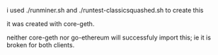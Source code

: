 i used ./runminer.sh and ./runtest-classicsquashed.sh to create this


it was created with core-geth.

neither core-geth nor go-ethereum will successfuly import this; ie
it is broken for both clients.
